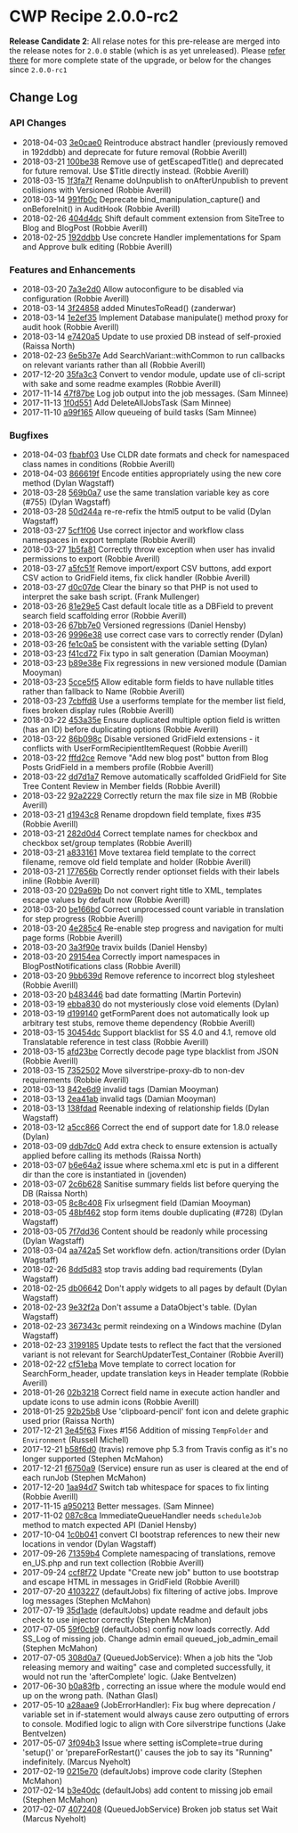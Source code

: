 # CWP Recipe 2.0.0-rc2

**Release Candidate 2**: All relase notes for this pre-release are merged into the release notes for `2.0.0` stable (which is as yet unreleased). Please [refer there](https://www.cwp.govt.nz/developer-docs/en/2/releases_and_changelogs/cwp_recipe_basic_2.0.0/) for more complete state of the upgrade, or below for the changes since `2.0.0-rc1`

<!--- Changes below this line will be automatically regenerated -->

## Change Log

### API Changes

 * 2018-04-03 [3e0cae0](https://github.com/silverstripe/silverstripe-comments/commit/3e0cae0cc96e80123bfaad42588edd1c06aaf81e) Reintroduce abstract handler (previously removed in 192ddbb) and deprecate for future removal (Robbie Averill)
 * 2018-03-21 [100be38](https://github.com/silverstripe/silverstripe-userforms/commit/100be38ab1df82f411243e4213794b7974672b64) Remove use of getEscapedTitle() and deprecated for future removal. Use $Title directly instead. (Robbie Averill)
 * 2018-03-15 [1f3fa7f](https://github.com/silverstripe/cwp-pdfexport/commit/1f3fa7ff383cface4181116dde37b75c467ccbf9) Rename doUnpublish to onAfterUnpublish to prevent collisions with Versioned (Robbie Averill)
 * 2018-03-14 [991fb0c](https://github.com/silverstripe/silverstripe-auditor/commit/991fb0cb42d04201e06cd538950bbb1b0f38b73a) Deprecate bind_manipulation_capture() and onBeforeInit() in AuditHook (Robbie Averill)
 * 2018-02-26 [404d4dc](https://github.com/silverstripe/recipe-blog/commit/404d4dc756aad445a0c541abd771e60a5e2d7dc4) Shift default comment extension from SiteTree to Blog and BlogPost (Robbie Averill)
 * 2018-02-25 [192ddbb](https://github.com/silverstripe/silverstripe-comments/commit/192ddbb4b5f3c27598e92b40489c4ffdd0f90b1b) Use concrete Handler implementations for Spam and Approve bulk editing (Robbie Averill)

### Features and Enhancements

 * 2018-03-20 [7a3e2d0](https://github.com/silverstripe/silverstripe-fulltextsearch/commit/7a3e2d0823efe6bd8e18c1662efa92883da1097a) Allow autoconfigure to be disabled via configuration (Robbie Averill)
 * 2018-03-14 [3f24858](https://github.com/silverstripe/silverstripe-blog/commit/3f24858b73424f731b34d25824d91cb740400b93) added MinutesToRead() (zanderwar)
 * 2018-03-14 [1e2ef35](https://github.com/silverstripe/silverstripe-auditor/commit/1e2ef351a1a17476595fca851ae7f0c42050c9e9) Implement Database manipulate() method proxy for audit hook (Robbie Averill)
 * 2018-03-14 [e7420a5](https://github.com/silverstripe/silverstripe-fulltextsearch/commit/e7420a584db71b45ad84ff02f0ed31e24ab5ce60) Update to use proxied DB instead of self-proxied (Raissa North)
 * 2018-02-23 [6e5b37e](https://github.com/silverstripe/silverstripe-fulltextsearch/commit/6e5b37e72887d42674057eb5a6c7997cdae3843c) Add SearchVariant::withCommon to run callbacks on relevant variants rather than all (Robbie Averill)
 * 2017-12-20 [35fa3c3](https://github.com/symbiote/silverstripe-queuedjobs/commit/35fa3c382dca145a2104fcb2f25a50c10f107373) Convert to vendor module, update use of cli-script with sake and some readme examples (Robbie Averill)
 * 2017-11-14 [47f87be](https://github.com/symbiote/silverstripe-queuedjobs/commit/47f87bed67cb711c29f4d82a099c6a7f542fbe3f) Log job output into the job messages. (Sam Minnee)
 * 2017-11-13 [1f0d551](https://github.com/symbiote/silverstripe-queuedjobs/commit/1f0d5515b45e99107b82ac0319cb5e1212de865e) Add DeleteAllJobsTask (Sam Minnee)
 * 2017-11-10 [a99f165](https://github.com/symbiote/silverstripe-queuedjobs/commit/a99f165b730e1f7cd07a6ddd2f5b3780083e1e1f) Allow queueing of build tasks (Sam Minnee)

### Bugfixes

 * 2018-04-03 [fbabf03](https://github.com/silverstripe/cwp-starter-theme/commit/fbabf03b72ae8c886dde32a93c2bdbc97515ed66) Use CLDR date formats and check for namespaced class names in conditions (Robbie Averill)
 * 2018-04-03 [866619f](https://github.com/silverstripe/cwp-starter-theme/commit/866619fa5413c784de3b5721e444e8bfa1ef84a7) Encode entities appropriately using the new core method (Dylan Wagstaff)
 * 2018-03-28 [569b0a7](https://github.com/silverstripe/silverstripe-userforms/commit/569b0a7627a3b6818c8b7c7793bf90dd51747fa9) use the same translation variable key as core (#755) (Dylan Wagstaff)
 * 2018-03-28 [50d244a](https://github.com/silverstripe/silverstripe-html5/commit/50d244a65e74b0cc58fd1c7ed06098848c6d10b6) re-re-refix the html5 output to be valid (Dylan Wagstaff)
 * 2018-03-27 [5cf1f06](https://github.com/symbiote/silverstripe-advancedworkflow/commit/5cf1f0619de09e9a5c28bae06df5488358e9e166) Use correct injector and workflow class namespaces in export template (Robbie Averill)
 * 2018-03-27 [1b5fa81](https://github.com/symbiote/silverstripe-advancedworkflow/commit/1b5fa81177d1309e81607ad9edd7f4461ab2a6f9) Correctly throw exception when user has invalid permissions to export (Robbie Averill)
 * 2018-03-27 [a5fc51f](https://github.com/symbiote/silverstripe-advancedworkflow/commit/a5fc51f23beed18956251cfc5c3f7d8557ccdcd0) Remove import/export CSV buttons, add export CSV action to GridField items, fix click handler (Robbie Averill)
 * 2018-03-27 [d0c07de](https://github.com/symbiote/silverstripe-queuedjobs/commit/d0c07de2c606e1481998ed1438d34c254f6dc101) Clear the binary so that PHP is not used to interpret the sake bash script. (Frank Mullenger)
 * 2018-03-26 [81e29e5](https://github.com/tractorcow/silverstripe-fluent/commit/81e29e5e78ca26586807653265e099c3d3cb5595) Cast default locale title as a DBField to prevent search field scaffolding error (Robbie Averill)
 * 2018-03-26 [67bb7e0](https://github.com/silverstripe/silverstripe-subsites/commit/67bb7e0028f38197808ebefb2c96da60cb9bb9f8) Versioned regressions (Daniel Hensby)
 * 2018-03-26 [9996e38](https://github.com/silverstripe/cwp-starter-theme/commit/9996e38cda15879bf8dfa5a871af17a3cec4a0f9) use correct case vars to correctly render (Dylan)
 * 2018-03-26 [fe1c0a5](https://github.com/silverstripe/silverstripe-subsites/commit/fe1c0a58c05b0f1604112cf0fbbebd23acfb3847) be consistent with the variable setting (Dylan)
 * 2018-03-23 [f41cd72](https://github.com/silverstripe/silverstripe-sharedraftcontent/commit/f41cd72a7786665dd8f4cbaebad48cc25c3bdd1c) Fix typo in salt generation (Damian Mooyman)
 * 2018-03-23 [b89e38e](https://github.com/silverstripe/silverstripe-sharedraftcontent/commit/b89e38e021f9da1962f782beb8273bda6fe39f38) Fix regressions in new versioned module (Damian Mooyman)
 * 2018-03-23 [5cce5f5](https://github.com/silverstripe/silverstripe-userforms/commit/5cce5f5a17f562f0cebc8e1efb27ef7f3e63bafd) Allow editable form fields to have nullable titles rather than fallback to Name (Robbie Averill)
 * 2018-03-23 [7cbffd8](https://github.com/silverstripe/silverstripe-userforms/commit/7cbffd8c84ea09fe73d1b177e003a9e103d1c468) Use a userforms template for the member list field, fixes broken display rules (Robbie Averill)
 * 2018-03-22 [453a35e](https://github.com/silverstripe/silverstripe-userforms/commit/453a35e114cae6d1e1ab5f55a9b6764a74a09d90) Ensure duplicated multiple option field is written (has an ID) before duplicating options (Robbie Averill)
 * 2018-03-22 [86b098c](https://github.com/silverstripe/silverstripe-userforms/commit/86b098ccf5d3db3597a50d38b74b4ce81dd6d2d8) Disable versioned GridField extensions - it conflicts with UserFormRecipientItemRequest (Robbie Averill)
 * 2018-03-22 [fffd2ce](https://github.com/silverstripe/silverstripe-blog/commit/fffd2cece3f7c913babdcce15b1ddace5524a550) Remove "Add new blog post" button from Blog Posts GridField in a members profile (Robbie Averill)
 * 2018-03-22 [dd7d1a7](https://github.com/silverstripe/silverstripe-contentreview/commit/dd7d1a70ec852b7d697093e2ba7e31e7d021fbbf) Remove automatically scaffolded GridField for Site Tree Content Review in Member fields (Robbie Averill)
 * 2018-03-22 [92a2229](https://github.com/silverstripe/silverstripe-userforms/commit/92a222924948c49dfd05290965ced81d4598c876) Correctly return the max file size in MB (Robbie Averill)
 * 2018-03-21 [d1943c8](https://github.com/silverstripe/cwp-starter-theme/commit/d1943c83695b5b750f7dccbf33c22c497cfd6ad1) Rename dropdown field template, fixes #35 (Robbie Averill)
 * 2018-03-21 [282d0d4](https://github.com/silverstripe/cwp-starter-theme/commit/282d0d42850afc6bdc44fef681dde0de2391e416) Correct template names for checkbox and checkbox set/group templates (Robbie Averill)
 * 2018-03-21 [a833161](https://github.com/silverstripe/cwp-starter-theme/commit/a833161b9d85e964dfd30f139f0eb5e2997a4776) Move textarea field template to the correct filename, remove old field template and holder (Robbie Averill)
 * 2018-03-21 [177656b](https://github.com/silverstripe/cwp-starter-theme/commit/177656b89be59bd3e5360420e60eb9be8acea470) Correctly render optionset fields with their labels inline (Robbie Averill)
 * 2018-03-20 [029a69b](https://github.com/silverstripe/silverstripe-userforms/commit/029a69b9378c1f12a19725d16bf8474b07325075) Do not convert right title to XML, templates escape values by default now (Robbie Averill)
 * 2018-03-20 [be166bd](https://github.com/silverstripe/cwp-starter-theme/commit/be166bde19c47460bd33c9355f0a1f77b721de30) Correct unprocessed count variable in translation for step progress (Robbie Averill)
 * 2018-03-20 [4e285c4](https://github.com/silverstripe/silverstripe-userforms/commit/4e285c41423123dc9813bbf8bbef1224ab523585) Re-enable step progress and navigation for multi page forms (Robbie Averill)
 * 2018-03-20 [3a3f90e](https://github.com/symbiote/silverstripe-queuedjobs/commit/3a3f90ed9efd23dc060e45998eb5dc9b5f669494) travix builds (Daniel Hensby)
 * 2018-03-20 [29154ea](https://github.com/silverstripe/silverstripe-blog/commit/29154eae4c2c27f9100f722d24b08efd36fea0b5) Correctly import namespaces in BlogPostNotifications class (Robbie Averill)
 * 2018-03-20 [9bb639d](https://github.com/silverstripe/cwp-starter-theme/commit/9bb639d95b090dc083e0ed3779e6152034477df7) Remove reference to incorrect blog stylesheet (Robbie Averill)
 * 2018-03-20 [b483446](https://github.com/silverstripe/silverstripe-blog/commit/b483446a45a523b759f4dcf1db5c4b7f1611bbb5) bad date formatting (Martin Portevin)
 * 2018-03-19 [ebba830](https://github.com/silverstripe/silverstripe-html5/commit/ebba830b467202095a412e4edd730ba635e9fedb) do not mysteriously close void elements (Dylan)
 * 2018-03-19 [d199140](https://github.com/silverstripe/silverstripe-userforms/commit/d19914044ae0c980be3d2c0d662850b00c605889) getFormParent does not automatically look up arbitrary test stubs, remove theme dependency (Robbie Averill)
 * 2018-03-15 [30454dc](https://github.com/silverstripe/silverstripe-subsites/commit/30454dc04fcc1a1ee75c71f685c66e202b44b267) Support blacklist for SS 4.0 and 4.1, remove old Translatable reference in test class (Robbie Averill)
 * 2018-03-15 [afd23be](https://github.com/silverstripe/silverstripe-subsites/commit/afd23be64c734eb0988bb5631888b0fb280b2e56) Correctly decode page type blacklist from JSON (Robbie Averill)
 * 2018-03-15 [7352502](https://github.com/silverstripe/silverstripe-auditor/commit/735250256d60e572cbcbaa6f04d74da8418ead46) Move silverstripe-proxy-db to non-dev requirements (Robbie Averill)
 * 2018-03-13 [842e6d9](https://github.com/silverstripe/recipe-cms/commit/842e6d9370c44ec87da7b6df7b6dcefe6018b870) invalid tags (Damian Mooyman)
 * 2018-03-13 [2ea41ab](https://github.com/silverstripe/recipe-core/commit/2ea41ab93589a34e492030367369457cca665ae6) invalid tags (Damian Mooyman)
 * 2018-03-13 [138fdad](https://github.com/silverstripe/silverstripe-fulltextsearch/commit/138fdad90cc7aaf164873b8fec9c710b2388b5b3) Reenable indexing of relationship fields (Dylan Wagstaff)
 * 2018-03-12 [a5cc866](https://github.com/silverstripe/cwp/commit/a5cc8661a9fbb6bc983756b6bfc527f74904e50d) Correct the end of support date for 1.8.0 release (Dylan)
 * 2018-03-09 [ddb7dc0](https://github.com/silverstripe/comment-notifications/commit/ddb7dc01a2634afb73376940831ed9bfc5aa1747) Add extra check to ensure extension is actually applied before calling its methods (Raissa North)
 * 2018-03-07 [b6e64a2](https://github.com/silverstripe/silverstripe-fulltextsearch/commit/b6e64a2ec4eb08de1013c389b07e2392fcd2fa08) issue where schema.xml etc is put in a different dir than the core is instantiated in (jovenden)
 * 2018-03-07 [2c6b628](https://github.com/silverstripe/silverstripe-registry/commit/2c6b6280eed3fed6a9897a525cb37ae0f4de6ce0) Sanitise summary fields list before querying the DB (Raissa North)
 * 2018-03-05 [8c8c408](https://github.com/tractorcow/silverstripe-fluent/commit/8c8c4087e998b5cc1da9c50825e30e25eae4f3dc) Fix urlsegment field (Damian Mooyman)
 * 2018-03-05 [48bf462](https://github.com/silverstripe/silverstripe-userforms/commit/48bf46215e72ccfdcf4c72bbb8dca6143456bfc1) stop form items double duplicating (#728) (Dylan Wagstaff)
 * 2018-03-05 [7f7dd36](https://github.com/symbiote/silverstripe-advancedworkflow/commit/7f7dd36faf15f8a90ad632cefe107fa1f9bfe731) Content should be readonly while processing (Dylan Wagstaff)
 * 2018-03-04 [aa742a5](https://github.com/symbiote/silverstripe-advancedworkflow/commit/aa742a5b5e0b2e9fce621f3b510a025853a4f316) Set workflow defn. action/transitions order (Dylan Wagstaff)
 * 2018-02-26 [8dd5d83](https://github.com/silverstripe/cwp-pdfexport/commit/8dd5d83105ccb90cab817bfebee44270f389624a) stop travis adding bad requirements (Dylan Wagstaff)
 * 2018-02-25 [db06642](https://github.com/silverstripe/recipe-blog/commit/db06642997dbdeab5c0b069790d9041fba4dded2) Don't apply widgets to all pages by default (Dylan Wagstaff)
 * 2018-02-23 [9e32f2a](https://github.com/silverstripe/silverstripe-fulltextsearch/commit/9e32f2adb0e937aff02daadbeb60f6666e9cf5c0) Don't assume a DataObject's table. (Dylan Wagstaff)
 * 2018-02-23 [367343c](https://github.com/silverstripe/silverstripe-fulltextsearch/commit/367343c4811b8f9a8ad400886eb30b2955e163a5) permit reindexing on a Windows machine (Dylan Wagstaff)
 * 2018-02-23 [3199185](https://github.com/silverstripe/silverstripe-fulltextsearch/commit/31991858efb0e868200666f309ec69d6175ca1e5) Update tests to reflect the fact that the versioned variant is not relevant for SearchUpdaterTest_Container (Robbie Averill)
 * 2018-02-22 [cf51eba](https://github.com/silverstripe/cwp-starter-theme/commit/cf51eba90047da7cfacb473e30fa106511cabb84) Move template to correct location for SearchForm_header, update translation keys in Header template (Robbie Averill)
 * 2018-01-26 [02b3218](https://github.com/symbiote/silverstripe-queuedjobs/commit/02b3218f3b07e96f955db509b75bd611551db895) Correct field name in execute action handler and update icons to use admin icons (Robbie Averill)
 * 2018-01-25 [92b25b8](https://github.com/symbiote/silverstripe-queuedjobs/commit/92b25b896dee86c50cb9b25cd5b0f9d931f3f00f) Use 'clipboard-pencil' font icon and delete graphic used prior (Raissa North)
 * 2017-12-21 [3e45f63](https://github.com/symbiote/silverstripe-queuedjobs/commit/3e45f639efc2d079d76254adbb6482d97c3995db) Fixes #156 Addition of missing `TempFolder` and `Environment` (Russell Michell)
 * 2017-12-21 [b58f6d0](https://github.com/symbiote/silverstripe-queuedjobs/commit/b58f6d0af2ec4374422a6563b2cde749ab46f630) (travis) remove php 5.3 from Travis config as it's no longer supported (Stephen McMahon)
 * 2017-12-21 [f6750a9](https://github.com/symbiote/silverstripe-queuedjobs/commit/f6750a9849eaa3fa51d08460282e4a114a10cd50) (Service) ensure run as user is cleared at the end of each runJob (Stephen McMahon)
 * 2017-12-20 [1aa94d7](https://github.com/symbiote/silverstripe-queuedjobs/commit/1aa94d7d00363bd4be25fac1ac4c2bcba9365114) Switch tab whitespace for spaces to fix linting (Robbie Averill)
 * 2017-11-15 [a950213](https://github.com/symbiote/silverstripe-queuedjobs/commit/a950213a8e741beb795d2051291581bcb8b063d4) Better messages. (Sam Minnee)
 * 2017-11-02 [087c8ca](https://github.com/symbiote/silverstripe-queuedjobs/commit/087c8ca1ac10b2b0b38810417e6880d1e671f26d) ImmediateQueueHandler needs `scheduleJob` method to match expected API (Daniel Hensby)
 * 2017-10-04 [1c0b041](https://github.com/symbiote/silverstripe-queuedjobs/commit/1c0b0415bd4e5a4fe3d07439a3201962fbf2240d) convert CI bootstrap references to new their new locations in vendor (Dylan Wagstaff)
 * 2017-09-26 [71359b4](https://github.com/symbiote/silverstripe-queuedjobs/commit/71359b46460a1ad30afa123b0c85480b23e3a1d6) Complete namespacing of translations, remove en_US.php and run text collection (Robbie Averill)
 * 2017-09-24 [ccf8f72](https://github.com/symbiote/silverstripe-queuedjobs/commit/ccf8f7207ca6c4258601f81b8064377a41a9c178) Update "Create new job" button to use bootstrap and escape HTML in messages in GridField (Robbie Averill)
 * 2017-07-20 [4103227](https://github.com/symbiote/silverstripe-queuedjobs/commit/4103227be50726a4ec031bfad95a171c0d8864c4) (defaultJobs) fix filtering of active jobs. Improve log messages (Stephen McMahon)
 * 2017-07-19 [35d1ade](https://github.com/symbiote/silverstripe-queuedjobs/commit/35d1ade3303c1eda4292366f8995d73f278be967) (defaultJobs) update readme and default jobs check to use injector correctly (Stephen McMahon)
 * 2017-07-05 [59f0cb9](https://github.com/symbiote/silverstripe-queuedjobs/commit/59f0cb90ab1b3c3eceb537196220246070f1581b) (defaultJobs) config now loads correctly. Add SS_Log of missing job. Change admin email queued_job_admin_email (Stephen McMahon)
 * 2017-07-05 [308d0a7](https://github.com/symbiote/silverstripe-queuedjobs/commit/308d0a7e747775d528bf899beacc5ae10d14d1ec) (QueuedJobService): When a job hits the "Job releasing memory and waiting" case and completed successfully, it would not run the 'afterComplete' logic. (Jake Bentvelzen)
 * 2017-06-30 [b0a83fb](https://github.com/symbiote/silverstripe-queuedjobs/commit/b0a83fb934e7dc2f01144920dcbcf12da1cfd311) , correcting an issue where the module would end up on the wrong path. (Nathan Glasl)
 * 2017-05-10 [a28aae9](https://github.com/symbiote/silverstripe-queuedjobs/commit/a28aae9c5234c241447d7752d6464d7042c3b4be) (JobErrorHandler): Fix bug where deprecation / variable set in if-statement would always cause zero outputting of errors to console. Modified logic to align with Core silverstripe functions (Jake Bentvelzen)
 * 2017-05-07 [3f094b3](https://github.com/symbiote/silverstripe-queuedjobs/commit/3f094b35c194cd7e0499108e460a3bc8003c4af6) Issue where setting isComplete=true during 'setup()' or 'prepareForRestart()' causes the job to say its "Running" indefinitely. (Marcus Nyeholt)
 * 2017-02-19 [0215e70](https://github.com/symbiote/silverstripe-queuedjobs/commit/0215e7009826d3f52b0f80ca98d4b89adf6655b1) (defaultJobs) improve code clarity (Stephen McMahon)
 * 2017-02-14 [b3e40dc](https://github.com/symbiote/silverstripe-queuedjobs/commit/b3e40dc91ee02cbea42e12b0041579f18588ce76) (defaultJobs) add content to missing job email (Stephen McMahon)
 * 2017-02-07 [4072408](https://github.com/symbiote/silverstripe-queuedjobs/commit/4072408ce6e597ea966ca2c025bd44b964fab53c) (QueuedJobService) Broken job status set Wait (Marcus Nyeholt)
